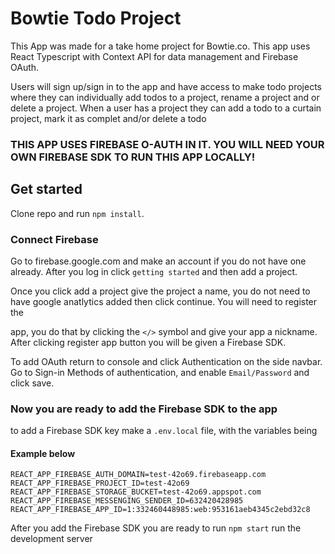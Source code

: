 # Bowtie Todo Project
   This App was made for a take home project for Bowtie.co. This app uses React Typescript with Context API for data management and Firebase OAuth.
   
   Users will sign up/sign in to the app and have access to make todo projects where they can individually add todos to a project, rename a project 
   and or delete a project. When a user has a project they can add a todo to a curtain project, mark it as complet and/or delete a todo
   
   ### THIS APP USES FIREBASE O-AUTH IN IT. YOU WILL NEED YOUR OWN FIREBASE SDK TO RUN THIS APP LOCALLY!
	 
## Get started
Clone repo and run ```npm install```. 
  
### Connect Firebase

Go to firebase.google.com and make an account if you do not have one already. After you log in click ```getting started``` and then add a project.

Once you click add a project give the project a name, you do not need to have google anatlytics added then click continue. You will need to register the 

app, you do that by clicking the ```</>``` symbol and give your app a nickname. After clicking register app button you will be given a Firebase SDK.

To add OAuth return to console and click Authentication on the side navbar. Go to Sign-in Methods of authentication, and enable ```Email/Password``` and click save.

### Now you are ready to add the Firebase SDK to the app

to add a Firebase SDK key make a ```.env.local``` file, with the variables being

#### Example below
 
```REACT_APP_FIREBASE_API_KEY=AIzaSyAkQ3_ZAqbIgF1gjqfElREUlmdDotQD69w
REACT_APP_FIREBASE_AUTH_DOMAIN=test-42o69.firebaseapp.com
REACT_APP_FIREBASE_PROJECT_ID=test-42o69
REACT_APP_FIREBASE_STORAGE_BUCKET=test-42o69.appspot.com
REACT_APP_FIREBASE_MESSENGING_SENDER_ID=632420428985
REACT_APP_FIREBASE_APP_ID=1:332460448985:web:953161aeb4345c2ebd32c8
```

After you add the Firebase SDK you are ready to run ```npm start``` run the development server
